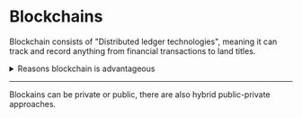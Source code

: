 # Blockchains

Blockchain consists of "Distributed ledger technologies", meaning it can track and record anything from financial transactions to land titles.

<Details>
  <summary>Reasons blockchain is advantageous</summary>\
  > It stores data in blocks, if they are all linked it is called a blockchain. Since it uses the ledger method, all changes made are recorded.\

  However it is decentralized and distributed. This allows it to be secure 
  + Creates trust in data
  > "proof of work" means the solution is shared to other computers on the network to be verified.
 
  Since all computers on the blockchain are able to verify it's **originality**, we can trust the chain.\  
  + No need for intermediaries
  + trusted peer-to-peer interaction
</Details>

---

Blockains can be private or public, there are also hybrid public-private approaches.
